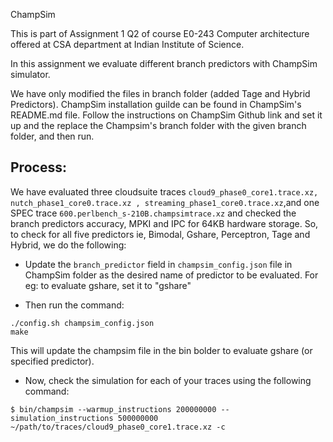 ChampSim

This is part of Assignment 1 Q2 of course E0-243 Computer architecture offered at CSA department at Indian Institute of Science.

In this assignment we evaluate different branch predictors with ChampSim simulator.

We have only modified the files in branch folder (added Tage and Hybrid Predictors).
ChampSim installation guilde can be found in ChampSim's README.md file. Follow the instructions on ChampSim Github link and set it up and the replace the Champsim's branch folder with the given branch folder, and then run.



## Process:

We have evaluated three cloudsuite traces  `cloud9_phase0_core1.trace.xz, nutch_phase1_core0.trace.xz , streaming_phase1_core0.trace.xz`,and one SPEC trace `600.perlbench_s-210B.champsimtrace.xz` and checked the branch predictors accuracy, MPKI and IPC for 64KB hardware storage. So, to check for all five predictors ie, Bimodal, Gshare, Perceptron, Tage and Hybrid, we do the following:

- Update the  `branch_predictor` field in `champsim_config.json` file in ChampSim folder as the desired name of predictor to be evaluated. For eg: to evaluate gshare, set it to "gshare"

- Then run the command:

```
./config.sh champsim_config.json
make
```
This will update the champsim file in the bin bolder to evaluate gshare (or specified predictor).

- Now, check the simulation for each of your traces using the following command:

```
$ bin/champsim --warmup_instructions 200000000 --simulation_instructions 500000000 ~/path/to/traces/cloud9_phase0_core1.trace.xz -c
```
